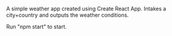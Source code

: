 A simple weather app created using Create React App. Intakes a city+country and outputs the weather conditions.

Run "npm start" to start.